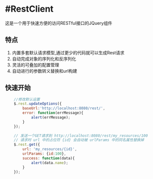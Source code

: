#RestClient
===============

这是一个用于快速方便的访问RESTful接口的JQuery组件

特点
----------------

1. 内置多套默认请求模型,通过更少的代码就可以生成Rest请求
2. 自动完成对象的序列化和反序列化
3. 灵活的可叠加的配置管理
4. 自动进行的参数转义替换和url构建​

快速开始
----------------
```javascript
    //修改默认设置
    $.rest.updateOptions({
        baseUrl:'http://localhost:8080/rest/',
        error: function(errMessage){
            alert(errMessage);
        }
    });
        
    // 发送一个GET请求到 http://localhost:8080/rest/my_resources/100
    // 请求时 url 中的占位符 {id} 会自动被 urlParams 中的同名属性替换掉
    $.rest.get({
        url: 'my_resources/{id}',
        urlParams: {id:100},
        success: function(data){
            alert(data.name);
        }
    });